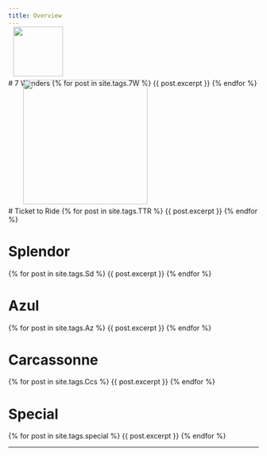 ```yaml
---
title: Overview
---
```


<div>
 <img src="/wpoc/assets/images/7W.jpg" width="100" style="display: block; margin-left: 10px; margin-bottom: 5px; margin-top:-15px"/>
</div>
# 7 Wonders
{% for post in site.tags.7W %}
{{ post.excerpt }}
{% endfor %}

<br>

<div>
 <img src="/wpoc/assets/images/TTR.jpg" width="250" style="display: block; margin-left: 30px; margin-bottom: 5px; margin-top:-15px"/>
</div>
# Ticket to Ride
{% for post in site.tags.TTR %}
{{ post.excerpt }}
{% endfor %}

<br>

# Splendor
{% for post in site.tags.Sd %}
{{ post.excerpt }}
{% endfor %}
<br>

# Azul
{% for post in site.tags.Az %}
{{ post.excerpt }}
{% endfor %}
<br>

# Carcassonne
{% for post in site.tags.Ccs %}
{{ post.excerpt }}
{% endfor %}
<br>

# Special
{% for post in site.tags.special %}
{{ post.excerpt }}
{% endfor %}
<br>

---



